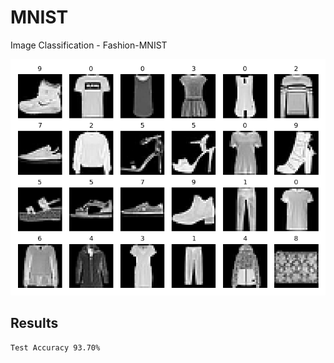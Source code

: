 # MNIST

Image Classification - Fashion-MNIST

<p align="center">
  <img src="fashion.png">
</p>

## Results

```
Test Accuracy 93.70%
```
